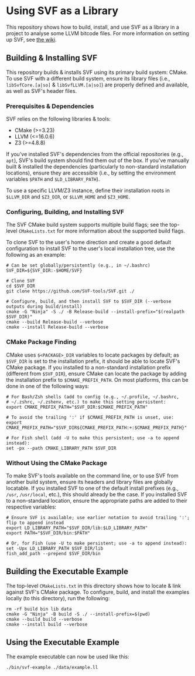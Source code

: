 # Using SVF as a Library

This repository shows how to build, install, and use SVF as a library in a project to analyse some
LLVM bitcode files. For more information on setting up SVF, see
[the wiki](https://github.com/svf-tools/SVF/wiki/Setup-Guide#getting-started).

## Building & Installing SVF

This repository builds & installs SVF using its primary build system: CMake. To use SVF with a different
build system, ensure its library files (i.e., `libSvfCore.[a|so]` & `libSvfLLVM.[a|so]`) are properly
defined and available, as well as SVF's header files.

### Prerequisites & Dependencies

SVF relies on the following libraries & tools:

- CMake (>=3.23)
- LLVM (<=16.0.6)
- Z3 (>=4.8.8)

If you've installed SVF's dependencies from the official repositories (e.g., `apt`), SVF's build system
should find them out of the box. If you've manually built & installed the dependencies (particularly
to non-standard installation locations), ensure they are accessible (i.e., by setting the environment
variables `$PATH` and `$LD_LIBRARY_PATH`).

To use a specific LLVM/Z3 instance, define their installation roots in `$LLVM_DIR` and `$Z3_DIR`, or
`$LLVM_HOME` and `$Z3_HOME`.

### Configuring, Building, and Installing SVF

The SVF CMake build system supports multiple build flags; see the top-level `CMakeLists.txt` for more
information about the supported build flags.

To clone SVF to the user's home direction and create a good default configuration to install SVF to the
user's local installation tree, use the following as an example:

```shell
# Can be set globally/persistently (e.g., in ~/.bashrc)
SVF_DIR=${SVF_DIR:-$HOME/SVF}

# Clone SVF
cd $SVF_DIR
git clone https://github.com/SVF-tools/SVF.git ./

# Configure, build, and then install SVF to $SVF_DIR (--verbose outputs during build/install)
cmake -G "Ninja" -S ./ -B Release-build --install-prefix="$(realpath $SVF_DIR)"
cmake --build Release-build --verbose
cmake --install Release-build --verbose
```

### CMake Package Finding

CMake uses `$<PACKAGE>_DIR` variables to locate packages by default; as `$SVF_DIR` is set to the
installation prefix, it should be able to locate SVF's CMake package. If you installed to a
non-standard installation prefix (different from `$SVF_DIR`), ensure CMake can locate the
package by adding the installation prefix to `$CMAKE_PREFIX_PATH`. On most platforms,
this can be done in one of the following ways:

```shell
# For Bash/Zsh shells (add to config (e.g., ~/.profile, ~/.bashrc,
# ~/.zshrc, ~/.zshenv, etc.) to make this setting persistent:
export CMAKE_PREFIX_PATH="$SVF_DIR:$CMAKE_PREFIX_PATH"

# To avoid the trailing ':' if $CMAKE_PREFIX_PATH is unset, use:
export CMAKE_PREFIX_PATH="$SVF_DIR${CMAKE_PREFIX_PATH:+:$CMAKE_PREFIX_PATH}"

# For Fish shell (add -U to make this persistent; use -a to append instead):
set -px --path CMAKE_LIBRARY_PATH $SVF_DIR
```

### Without Using the CMake Package

To make SVF's tools available on the command line, or to use SVF from another build system, ensure its
headers and library files are globally locatable. If you installed SVF to one of the default install
prefixes (e.g., `/usr`, `/usr/local`, etc.), this should already be the case. If you installed SVF
to a non-standard location, ensure the appropriate paths are added to their respective variables:

```shell
# Ensure SVF is available; use earlier notation to avoid trailing ':'; flip to append instead
export LD_LIBRARY_PATH="$SVF_DIR/lib:$LD_LIBRARY_PATH"
export PATH="$SVF_DIR/bin:$PATH"

# Or, for Fish (use -U to make persistent; use -a to append instead):
set -Upx LD_LIBRARY_PATH $SVF_DIR/lib
fish_add_path --prepend $SVF_DIR/bin
```

## Building the Executable Example

The top-level `CMakeLists.txt` in this directory shows how to locate & link against SVF's CMake package.
To configure, build, and install the examples locally (to this directory), run the following:

```shell
rm -rf build bin lib data
cmake -G "Ninja" -B build -S ./ --install-prefix=$(pwd)
cmake --build build --verbose
cmake --install build --verbose
```

## Using the Executable Example

The example executable can now be used like this:

```shell
./bin/svf-example ./data/example.ll
```
